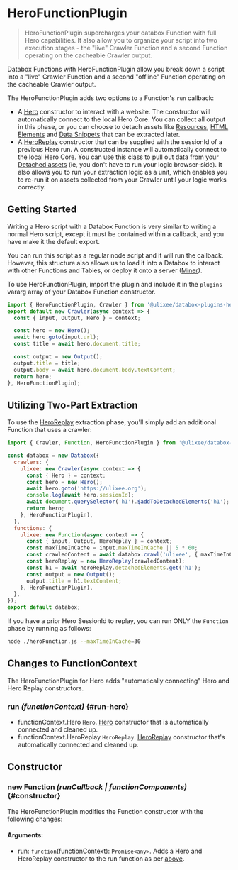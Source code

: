 # HeroFunctionPlugin

> HeroFunctionPlugin supercharges your databox Function with full Hero capabilities. It also allow you to organize your script into two execution stages - the "live" Crawler Function and a second Function operating on the cacheable Crawler output.

Databox Functions with HeroFunctionPlugin allow you break down a script into a "live" Crawler Function and a second "offline" Function operating on the cacheable Crawler output.

The HeroFunctionPlugin adds two options to a Function's `run` callback:

- A [Hero](https://ulixee.org/docs/hero) constructor to interact with a website. The constructor will automatically connect to the local Hero Core. You can collect all output in this phase, or you can choose to detach assets like [Resources](https://ulixee.org/docs/hero/docs/hero/advanced-client/detached-resources), [HTML Elements](https://ulixee.org/docs/hero/docs/hero/advanced-client/detached-elements) and [Data Snippets](https://ulixee.org/docs/hero/basic-client/hero-replay#getSnippet) that can be extracted later.
- A [HeroReplay](https://ulixee.org/docs/hero/docs/hero/basics-client/hero-replay) constructor that can be supplied with the sessionId of a previous Hero run. A constructed instance will automatically connect to the local Hero Core. You can use this class to pull out data from your [Detached assets](https://ulixee.org/docs/hero/docs/hero/basics-client/hero-replay) (ie, you don't have to run your logic browser-side). It also allows you to run your extraction logic as a unit, which enables you to re-run it on assets collected from your Crawler until your logic works correctly.

## Getting Started

Writing a Hero script with a Databox Function is very similar to writing a normal Hero script, except it must be contained within a callback, and you have make it the default export.

You can run this script as a regular node script and it will run the callback. However, this structure also allows us to load it into a Databox to interact with other Functions and Tables, or deploy it onto a server ([Miner](https://ulixee.org/docs/hero/docs/miner)).

To use HeroFunctionPlugin, import the plugin and include it in the `plugins` vararg array of your Databox Function constructor.

```js
import { HeroFunctionPlugin, Crawler } from '@ulixee/databox-plugins-hero';
export default new Crawler(async context => {
  const { input, Output, Hero } = context;

  const hero = new Hero();
  await hero.goto(input.url);
  const title = await hero.document.title;

  const output = new Output();
  output.title = title;
  output.body = await hero.document.body.textContent;
  return hero;
}, HeroFunctionPlugin);
```

## Utilizing Two-Part Extraction

To use the [HeroReplay](https://ulixee.org/docs/hero/basics-client/hero-replay) extraction phase, you'll simply add an additional Function that uses a crawler:

```js
import { Crawler, Function, HeroFunctionPlugin } from '@ulixee/databox-plugins-hero';

const databox = new Databox({
  crawlers: {
    ulixee: new Crawler(async context => {
      const { Hero } = context;
      const hero = new Hero();
      await hero.goto('https://ulixee.org');
      console.log(await hero.sessionId);
      await document.querySelector('h1').$addToDetachedElements('h1');
      return hero;
    }, HeroFunctionPlugin),
  },
  functions: {
    ulixee: new Function(async context => {
      const { input, Output, HeroReplay } = context;
      const maxTimeInCache = input.maxTimeInCache || 5 * 60;
      const crawledContent = await databox.crawl('ulixee', { maxTimeInCache });
      const heroReplay = new HeroReplay(crawledContent);
      const h1 = await heroReplay.detachedElements.get('h1');
      const output = new Output();
      output.title = h1.textContent;
    }, HeroFunctionPlugin),
  },
});
export default databox;
```

If you have a prior Hero SessionId to replay, you can run ONLY the `Function` phase by running as follows:

```bash
node ./heroFunction.js --maxTimeInCache=30
```

## Changes to FunctionContext

The HeroFunctionPlugin for Hero adds "automatically connecting" Hero and Hero Replay constructors.

### run _(functionContext)_ {#run-hero}

- functionContext.Hero `Hero`. [Hero](https://ulixee.org/docs/hero/basic-client/hero) constructor that is automatically connected and cleaned up.
- functionContext.HeroReplay `HeroReplay`. [HeroReplay](https://ulixee.org/docs/hero/basic-client/hero-replay) constructor that's automatically connected and cleaned up.

## Constructor

### new Function _(runCallback | functionComponents)_ {#constructor}

The HeroFunctionPlugin modifies the Function constructor with the following changes:

#### **Arguments**:

- run: `function`(functionContext): `Promise<any>`. Adds a Hero and HeroReplay constructor to the run function as per [above](#run-hero).
